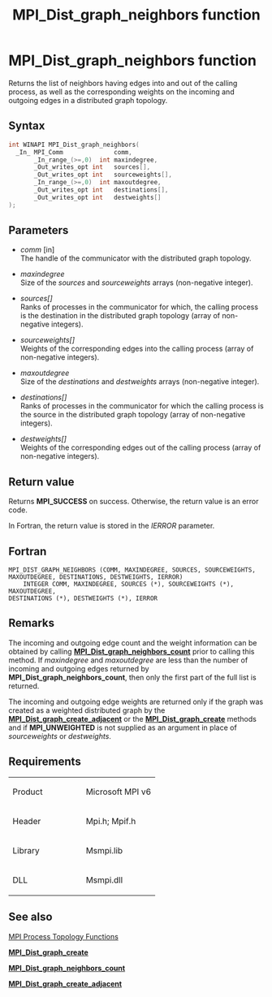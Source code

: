﻿---
title: MPI_Dist_graph_neighbors function
TOCTitle: MPI_Dist_graph_neighbors function
ms:assetid: 2C012D74-85CD-407F-B0B9-3B16D3FE6E0C
ms:mtpsurl: https://msdn.microsoft.com/en-us/library/Mt147724(v=VS.85)
ms:contentKeyID: 65803981
ms.date: 03/28/2018
mtps_version: v=VS.85
f1_keywords:
- MPI_DIST_GRAPH_NEIGHBORS
- mpif/MPI_Dist_graph_neighbors
- mpi/MPI_DIST_GRAPH_NEIGHBORS
dev_langs:
- C++
- C
api_location:
- Msmpi.dll
api_name:
- MPI_Dist_graph_neighbors
api_type:
- DLLExport
product:
- Windows
topic_type:
- apiref
- kbSyntax
product_family_name: VS
ROBOTS: INDEX,FOLLOW
---

# MPI\_Dist\_graph\_neighbors function

Returns the list of neighbors having edges into and out of the calling process, as well as the corresponding weights on the incoming and outgoing edges in a distributed graph topology.

## Syntax

``` c++
int WINAPI MPI_Dist_graph_neighbors(
  _In_ MPI_Comm              comm,
       _In_range_(>=,0)  int maxindegree,
       _Out_writes_opt int   sources[],
       _Out_writes_opt int   sourceweights[],
       _In_range_(>=,0)  int maxoutdegree,
       _Out_writes_opt int   destinations[],
       _Out_writes_opt int   destweights[]
);
```

## Parameters

  - *comm* \[in\]  
    The handle of the communicator with the distributed graph topology.

  - *maxindegree*  
    Size of the *sources* and *sourceweights* arrays (non-negative integer).

  - *sources\[\]*  
    Ranks of processes in the communicator for which, the calling process is the destination in the distributed graph topology (array of non-negative integers).

  - *sourceweights\[\]*  
    Weights of the corresponding edges into the calling process (array of non-negative integers).

  - *maxoutdegree*  
    Size of the *destinations* and *destweights* arrays (non-negative integer).

  - *destinations\[\]*  
    Ranks of processes in the communicator for which the calling process is the source in the distributed graph topology (array of non-negative integers).

  - *destweights\[\]*  
    Weights of the corresponding edges out of the calling process (array of non-negative integers).

## Return value

Returns **MPI\_SUCCESS** on success. Otherwise, the return value is an error code.

In Fortran, the return value is stored in the *IERROR* parameter.

## Fortran

    MPI_DIST_GRAPH_NEIGHBORS (COMM, MAXINDEGREE, SOURCES, SOURCEWEIGHTS,
    MAXOUTDEGREE, DESTINATIONS, DESTWEIGHTS, IERROR)
        INTEGER COMM, MAXINDEGREE, SOURCES (*), SOURCEWEIGHTS (*), MAXOUTDEGREE,
    DESTINATIONS (*), DESTWEIGHTS (*), IERROR

## Remarks

The incoming and outgoing edge count and the weight information can be obtained by calling [**MPI\_Dist\_graph\_neighbors\_count**](mpi-dist-graph-neighbors-count-function.md) prior to calling this method. If *maxindegree* and *maxoutdegree* are less than the number of incoming and outgoing edges returned by **MPI\_Dist\_graph\_neighbors\_count**, then only the first part of the full list is returned.

The incoming and outgoing edge weights are returned only if the graph was created as a weighted distributed graph by the [**MPI\_Dist\_graph\_create\_adjacent**](mpi-dist-graph-create-adjacent-function.md) or the [**MPI\_Dist\_graph\_create**](mpi-dist-graph-create-function.md) methods and if **MPI\_UNWEIGHTED** is not supplied as an argument in place of *sourceweights* or *destweights*.

## Requirements

<table>
<colgroup>
<col style="width: 50%" />
<col style="width: 50%" />
</colgroup>
<tbody>
<tr class="odd">
<td><p>Product</p></td>
<td><p>Microsoft MPI v6</p></td>
</tr>
<tr class="even">
<td><p>Header</p></td>
<td>Mpi.h;
Mpif.h</td>
</tr>
<tr class="odd">
<td><p>Library</p></td>
<td>Msmpi.lib</td>
</tr>
<tr class="even">
<td><p>DLL</p></td>
<td>Msmpi.dll</td>
</tr>
</tbody>
</table>


## See also

[MPI Process Topology Functions](mpi-process-topology-functions.md)

[**MPI\_Dist\_graph\_create**](mpi-dist-graph-create-function.md)

[**MPI\_Dist\_graph\_neighbors\_count**](mpi-dist-graph-neighbors-count-function.md)

[**MPI\_Dist\_graph\_create\_adjacent**](mpi-dist-graph-create-adjacent-function.md)

